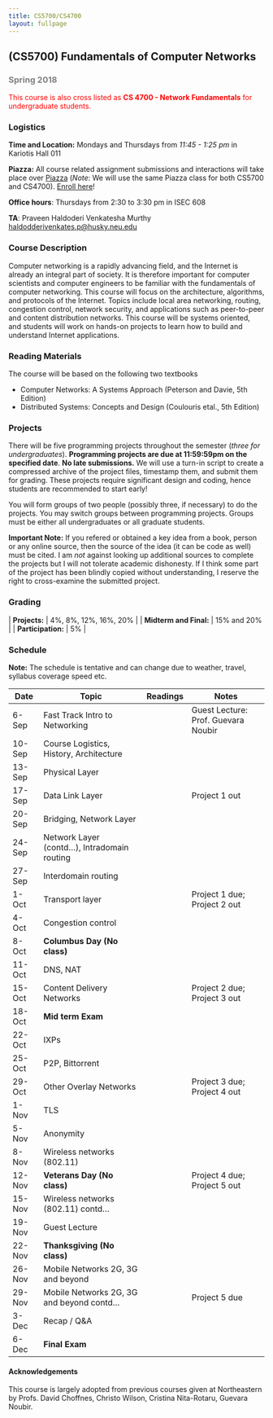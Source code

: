 ```yaml
---
title: CS5700/CS4700
layout: fullpage
---
```


## (CS5700) Fundamentals of Computer Networks
### <span style="color:grey">Spring 2018</span>

<span style="color:red">This course is also cross listed as **CS 4700 - Network Fundamentals** for undergraduate students.</span>

### Logistics
**Time and Location:** Mondays and Thursdays from *11:45 - 1:25 pm* in Kariotis Hall 011

**Piazza:** All course related assignment submissions and interactions will take place over [Piazza](https://piazza.com/northeastern/fall2018/cs5700/home) (*Note*: We will use the same Piazza class for both CS5700 and CS4700). [Enroll here](https://piazza.com/northeastern/fall2018/cs5700/)!

**Office hours**: Thursdays from 2:30 to 3:30 pm in ISEC 608  

**TA**: Praveen Haldoderi Venkatesha Murthy  <haldodderivenkates.p@husky.neu.edu>

### Course Description

Computer networking is a rapidly advancing field, and the Internet is already an integral part of society. It is therefore important for computer scientists and computer engineers to be familiar with the fundamentals of computer networking. This course will focus on the architecture, algorithms, and protocols of the Internet. Topics include local area networking, routing, congestion control, network security, and applications such as peer-to-peer and content distribution networks. This course will be systems oriented, and students will work on hands-on projects to learn how to build and understand Internet applications.

### Reading Materials
The course will be based on the following two textbooks

- Computer Networks: A Systems Approach (Peterson and Davie, 5th Edition)
- Distributed Systems: Concepts and Design (Coulouris etal., 5th Edition)

### Projects
There will be five programming projects throughout the semester (_three for undergraduates_). **Programming projects are due at 11:59:59pm on the specified date**. **No late submissions.** We will use a turn-in script to create a compressed archive of the project files, timestamp them, and submit them for grading. These projects require significant design and coding, hence students are recommended to start early! 

You will form groups of two people (possibly three, if necessary) to do the projects. You may switch groups between programming projects. Groups must be either all undergraduates or all graduate students.

**Important Note:** If you refered or obtained a key idea from a book, person or any online source, then the source of the idea (it can be code as well) must be cited. I am _not_ against looking up additional sources to complete the projects but I will not tolerate academic dishonesty. If I think some part of the project has been blindly copied without understanding, I reserve the right to cross-examine the submitted project.

### Grading

| **Projects:**         | 4%, 8%, 12%, 16%, 20% |
| **Midterm and Final:** | 15% and 20%           |
| **Participation:**     | 5%                    |



### Schedule

**Note:** The schedule is tentative and can change due to weather, travel, syllabus coverage speed etc.

| Date   | Topic                                       | Readings | Notes                               |
|--------|---------------------------------------------|----------|-------------------------------------|
| 6-Sep  | Fast Track Intro to Networking              |          | Guest Lecture: Prof. Guevara Noubir |
| 10-Sep | Course Logistics, History, Architecture     |          |                                     |
| 13-Sep | Physical Layer                              |          |                                     |
| 17-Sep | Data Link Layer                             |          | Project 1 out                       |
| 20-Sep | Bridging, Network Layer                     |          |                                     |
| 24-Sep | Network Layer (contd…), Intradomain routing |          |                                     |
| 27-Sep | Interdomain routing                         |          |                                     |
| 1-Oct  | Transport layer                             |          | Project 1 due; Project 2 out        |
| 4-Oct  | Congestion control                          |          |                                     |
| 8-Oct  | **Columbus Day (No class)**                 |          |                                     |
| 11-Oct | DNS, NAT                                    |          |                                     |
| 15-Oct | Content Delivery Networks                   |          | Project 2 due; Project 3 out        |
| 18-Oct | **Mid term Exam**                           |          |                                     |
| 22-Oct | IXPs                                        |          |                                     |
| 25-Oct | P2P, Bittorrent                             |          |                                     |
| 29-Oct | Other Overlay Networks                      |          | Project 3 due; Project 4 out        |
| 1-Nov  | TLS                                         |          |                                     |
| 5-Nov  | Anonymity                                   |          |                                     |
| 8-Nov  | Wireless networks (802.11)                  |          |                                     |
| 12-Nov | **Veterans Day (No class)**                 |          | Project 4 due; Project 5 out        |
| 15-Nov | Wireless networks (802.11) contd…           |          |                                     |
| 19-Nov | Guest Lecture                               |          |                                     |
| 22-Nov | **Thanksgiving (No class)**                 |          |                                     |
| 26-Nov | Mobile Networks 2G, 3G and beyond           |          |                                     |
| 29-Nov | Mobile Networks 2G, 3G and beyond contd…    |          | Project 5 due                       |
| 3-Dec  | Recap / Q&A                                 |          |                                     |
| 6-Dec  | **Final Exam**                              |          |                                     |

#### Acknowledgements
This course is largely adopted from previous courses given at Northeastern by Profs. David Choffnes, Christo Wilson, Cristina Nita-Rotaru, Guevara Noubir.